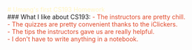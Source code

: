 <font color="#fff4bf">
# Umang's first CS193 Homework </font> 
<br>
### What I like about CS193:

<font color="#e04728">
- The instructors are pretty chill.<br>
- The quizzes are pretty convenient thanks to the iClickers.<br>
- The tips the instructors gave us are really helpful.<br>
- I don't have to write anything in a notebook.<br>
</font>
